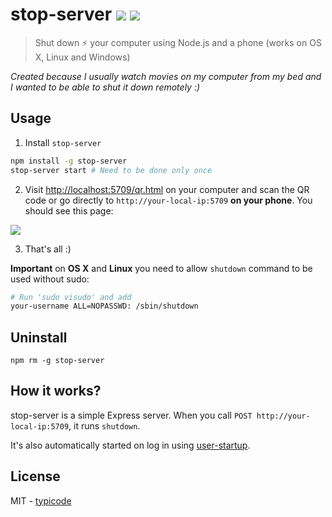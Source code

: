 # stop-server [![](https://badge.fury.io/js/stop-server.svg)](https://www.npmjs.com/package/stop-server) [![](https://travis-ci.org/typicode/stop-server.svg?branch=master)](https://travis-ci.org/typicode/stop-server)

> Shut down :zap: your computer using Node.js and a phone (works on OS X, Linux and Windows)

_Created because I usually watch movies on my computer from my bed and I wanted to be able to shut it down remotely :)_

## Usage

1. Install `stop-server`

  ```bash
  npm install -g stop-server
  stop-server start # Need to be done only once
  ```

2. Visit [http://localhost:5709/qr.html](http://localhost:5709/qr.html) on your computer and scan the QR code or go directly to `http://your-local-ip:5709` __on your phone__. You should see this page:

  ![](http://i.imgur.com/lWW1LTE.png)

3. That's all :)

__Important__ on __OS X__ and __Linux__ you need to allow `shutdown` command to be used without sudo:

```bash
# Run 'sudo visudo' and add
your-username ALL=NOPASSWD: /sbin/shutdown
```

## Uninstall

```
npm rm -g stop-server
```

## How it works?

stop-server is a simple Express server. When you call `POST http://your-local-ip:5709`, it runs `shutdown`.

It's also automatically started on log in using [user-startup](https://github.com/typicode/user-startup).

## License

MIT - [typicode](https://github.com/typicode/stop-server)
